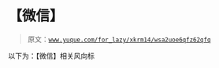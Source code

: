 # 【微信】

> 原文：[`www.yuque.com/for_lazy/xkrm14/wsa2uoe6qfz62qfq`](https://www.yuque.com/for_lazy/xkrm14/wsa2uoe6qfz62qfq)

以下为：【微信】相关风向标


